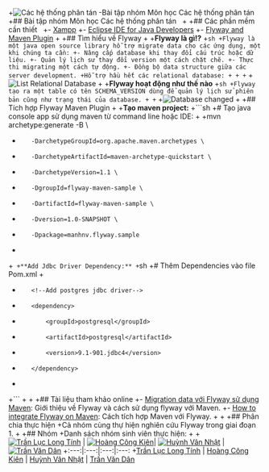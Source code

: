 +![Các hệ thống phân tán](https://user-images.githubusercontent.com/26924023/32180538-d4a9693e-bdc4-11e7-89d7-a3d31299c1fe.png)
 -Bài tập nhóm Môn học Các hệ thống phân tán		 +## Bài tập nhóm Môn học Các hệ thống phân tán &nbsp;
 +
 +## Các phần mềm cần thiết &nbsp;
 +- [Xampp](https://www.apachefriends.org/index.html)
 +- [Eclipse IDE for Java Developers](https://www.eclipse.org/downloads/packages/eclipse-ide-java-developers/keplersr1)
 +- [Flyway and Maven Plugin](https://flywaydb.org/getstarted/download)
 +
 +## Tìm hiểu về Flyway
 +
 +**Flyway là gì!?**
 +```sh
 +Flyway là một java open source library hỗ trợ migrate data cho các ứng dụng, một khi chúng ta cần:
 +- Nâng cấp database khi thay đổi cấu trúc hoặc dữ liệu.
 +- Quản lý lịch sử thay đổi version một cách chặt chẽ.
 +- Thực thi migrating một cách tự động.
 +- Đồng bộ data structure giữa các server development.
 +Hỗ trợ hầu hết các relational database:
 +
 +
 +```
 +![List Relational Database](https://user-images.githubusercontent.com/26924023/32181111-320d68f4-bdc6-11e7-88e6-b32d6edc1ed9.png)
 +
 +**Flyway hoạt động như thế nào**
 +```sh
 +Flyway tạo ra một table có tên SCHEMA_VERSION dùng để quản lý lịch sử phiên bản cũng như trạng thái của database.
 +
 +```
 +![Database changed](https://user-images.githubusercontent.com/26924023/32181124-39ed717c-bdc6-11e7-8692-993587be48f3.png)
 +
 +## Tích hợp Flyway Maven Plugin
 +
 +**Tạo maven project:**
 +```sh
 +# Tạo java console app sử dụng maven từ command line hoặc IDE:
 +
 +mvn archetype:generate -B \
 +        -DarchetypeGroupId=org.apache.maven.archetypes \
 +        -DarchetypeArtifactId=maven-archetype-quickstart \
 +        -DarchetypeVersion=1.1 \
 +        -DgroupId=flyway-maven-sample \
 +        -DartifactId=flyway-maven-sample \
 +        -Dversion=1.0-SNAPSHOT \
 +        -Dpackage=manhnv.flyway.sample
 +
 +```
 +**Add Jdbc Driver Dependency:**
 +```sh
 +# Thêm Dependencies vào file Pom.xml
 +<dependencies>
 +        <!--Add postgres jdbc driver-->
 +        <dependency>
 +            <groupId>postgresql</groupId>
 +            <artifactId>postgresql</artifactId>
 +            <version>9.1-901.jdbc4</version>
 +        </dependency>
 +    </dependencies>
 +```
 +
 +
 +## Tài liệu tham khảo online
 +- [Migration data với Flyway sử dụng Maven](https://blog.udemy.com/xampp-tutorial/): Giới thiệu về Flyway và cách sử dụng flyway với Maven.
 +- [How to integrate Flyway on Maven](https://www.youtube.com/watch?v=lx-OAJKFDBg): Cách tích hợp Maven với Flyway.
 +
 +
 +## Phân chia thực hiện
 +Cả nhóm cùng thự hiện nghiên cứu Flyway trong giai đoạn 1.
 +
 +## Nhóm
 +Danh sách nhóm sinh viên thực hiện:
 +
 +[![Trần Lục Long Tính](https://user-images.githubusercontent.com/26924023/32182362-0f664dfe-bdc9-11e7-87e6-8ec55ea5213e.jpg)](https://www.facebook.com/tinh.dk) |  [![Hoàng Công Kiên](https://user-images.githubusercontent.com/26924023/32182367-131334d0-bdc9-11e7-96e5-0d6e7ee5e949.png)](https://www.facebook.com/hck1996)| [![Huỳnh Vân Nhật](https://user-images.githubusercontent.com/26924023/32182372-15090cb0-bdc9-11e7-8aa4-efc3a7421227.png)](https://www.facebook.com/hvn96) | [![Trần Văn Dân](https://user-images.githubusercontent.com/26924023/32182377-17089da0-bdc9-11e7-9fb9-8ebbcc0414c9.png)](https://www.facebook.com/kenshi.hao)
 +:---:|:---:|:---:|:---:
 +[Trần Lục Long Tính](https://github.com/tinhdk1) | [Hoàng Công Kiên](https://github.com/deepink2) | [Huỳnh Vân Nhật](https://github.com/huynhvannhat) | [Trần Văn Dân](https://github.com/trandan27/)
